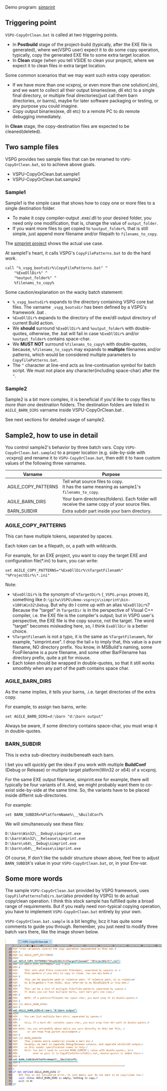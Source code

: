 
Demo program: [simprint](../../demo-vsprojs/simprint/README.md)

## Triggering point

`VSPU-CopyOrClean.bat` is called at two triggering points.

- In **Postbuild** stage of the project-build (typically, after the EXE file is generated), where we(VSPG user) expect it to do some copy operation, typically, copy the generated EXE file to some extra target location.
- In **Clean** stage (when you tell VSIDE to clean your project), where we expect it to clean files in extra target location.

Some common scenarios that we may want such extra copy operation:

- If we have more than one vcxproj, or even more than one solution(.sln), and we want to collect all their output binaries(exe, dll etc) to a single final directory, or multiple final directories(just call them barn directories, or barns), maybe for later software packaging or testing, or any purpose you could imagine.
- Copy output binaries(exe, dll etc) to a remote PC to do remote debugging immediately.

In **Clean** stage, the copy-destination files are expected to be cleaned(deleted).


## Two sample files

VSPG provides two sample files that can be renamed to `VSPU-CopyOrClean.bat`, so to achieve above goals.

- VSPU-CopyOrClean.bat.sample1
- VSPU-CopyOrClean.bat.sample2 

### Sample1

Sample1 is the simple case that shows how to copy one or more files to a single destination folder. 

- To make it copy compiler-output .exe/.dll to your desired folder, you need only one modification, that is, change the value of `output_folder`.
- If you want more files to get copied to `%output_folder%`, that is still simple, just append more filename and/or filepath to `filenams_to_copy`.

The [simprint project](../../demo-vsprojs/simprint/README.md) shows the actual use case.


At sample1's heart, it calls VSPG's `CopyFilePatterns.bat` to do the hard work.

```
call "%_vspg_bootsdir%\CopyFilePatterns.bat" ^
	"%ExeDllDir%" ^
	"%output_folder%" ^
	%filenams_to_copy%
```

Some caution/explanation on the wacky batch statement:

- `%_vspg_bootsdir%` expands to the directory containing VSPG core bat files. The varname `_vspg_bootsdir` has been defined by a VSPG's framework .bat .
- `%ExeDllDir%` expands to the directory of the exe/dll output directory of current Build action.
- We **should** surround `%ExeDllDir%` and `%output_folder%` with double-quotes, otherwise, the .bat will fail in case `%ExeDllDir%` and/or `%output_folder%` contains space-char.
- We **MUST NOT** surround `%filenams_to_copy%` with double-quotes, because, `%filenams_to_copy%` may expands to **multiple** filenames and/or patterns, which would be considered multiple parameters to `CopyFilePatterns.bat`.
- The `^` character at line-end acts as line-continuation symbol for batch script. We must not place any character(including space-char) after the `^`.


### Sample2

Sample2 is a bit more complex, it is beneficial if you'd like to copy files to *more than one* destination folders. The destination folders are listed in `AGILE_BARN_DIRS` varname inside VSPU-CopyOrClean.bat .

See next sections for detailed usage of sample2.

## Sample2, how to use in detail

You control sample2's behavior by three batch vars. Copy `VSPU-CopyOrClean.bat.sample2` to a proper location (e.g. side-by-side with .vcxproj) and rename it to `VSPU-CopyOrClean.bat`, then edit it to have custom values of the following three varnames.

| Varname | Purpose |
| ------- | ------- |
| AGILE_COPY_PATTERNS | Tell what source files to copy. <br/> It has the same meaning as sample1's `filenams_to_copy`. |
| AGILE_BARN_DIRS | Your barn directories(folders). Each folder will receive the same copy of your source files. |
| BARN_SUBDIR | Extra subdir part inside your barn directory. |

### AGILE_COPY_PATTERNS

This can have multiple tokens, separated by spaces. 

Each token can be a filepath, or, a path with wildcards.

For example, for an EXE project, you want to copy the target EXE and configuration file(*.ini) to barn, you can write:

```
set AGILE_COPY_PATTERNS="%ExeDllDir%\%TargetFilenam%" "%ProjectDir%\*.ini"
```

Note: 
- `%ExeDllDir%` is the synonym of `%TargetDir%` (`_VSPG.props` proves it), something like `D:\gitw\VSPG\demo-vsprojs\simprint\bin-v100\Win32\Debug`. But why do I come up with an alias `%ExeDllDir%`? Because the "target" in `TargetDir` is in the perspective of Visual C++ compiler, i.e. the EXE file is the compiler's output; but in VSPG user's perspective, the EXE file is the copy source, not the target. The word "target" becomes misleading here, so, I think `ExeDllDir` is a better choice. 
- `%TargetFilenam%` is not a typo, it is the same as `%TargetFilename%`, for example, "simprint.exe". I drop the tail `e` to imply that, this value is a pure filename, NO directory prefix. You know, in MSBuild's naming, some FooFilename is a pure filename, and some other BarFilename has directory prefix, quite a pit for misuse.
- Each token should be wrapped in double-quotes, so that it still works smoothly when any part of the path contains space char.

### AGILE_BARN_DIRS

As the name implies, it tells your barns, .i.e. target directories of the extra copy.

For example, to assign two barns, write:

```
set AGILE_BARN_DIRS=d:\barn "d:\barn output"
```

Always be aware, if some directory contains space-char, you must wrap it in double-quotes.

### BARN_SUBDIR

This is extra sub-directory inside/beneath each barn.

I bet you will quickly get the idea if you work with multiple **BuildConf** (Debug or Release) or multiple target platform(Win32 or x64) of a vcxproj.

For the same EXE output filename, simprint.exe for example, there will typically be four variants of it. And, we might probably want them to co-exist side-by-side at the same time. So, the variants have to be placed inside differnt sub-directories.

For example:

```
set BARN_SUBDIR=%PlatformName%\__%BuildConf%
```

We will simultaneously see these files:

```
D:\barn\Win32\__Debug\simprint.exe
D:\barn\Win32\__Release\simprint.exe
D:\barn\x64\__Debug\simprint.exe
D:\barn\x64\__Release\simprint.exe
```

Of course, If don't like the subdir structure shown above, feel free to adjust `BARN_SUBDIR`'s value in your `VSPU-CopyOrClean.bat`, or, in your Env-var.


## Some more words

The sample `VSPU-CopyOrClean.bat` provided by VSPG framework, uses `CopyFilePatternsToDirs.bat`(also provided by VSPG) to do actual copy/clean operation. I think this stock sample has fulfilled quite a broad range of requirements. But if you really need non-typical copying operation, you have to implement `VSPU-CopyOrClean.bat` entirely by your own.

`VSPU-CopyOrClean.bat.sample` is a bit lengthy, bcz it has quite some comments to guide you through. Remember, you just need to modify three batch vars there, like the image shown below.

![simprint-VSPU-CopyOrClean.png](doc/simprint-VSPU-CopyOrClean.png)

